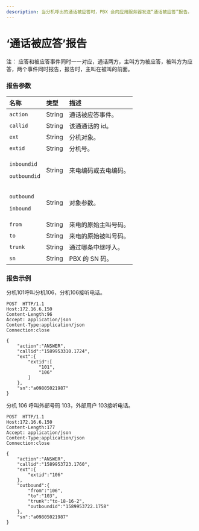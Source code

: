 ```yaml
---
description: 当分机呼出的通话被应答时，PBX 会向应用服务器发送“通话被应答”报告。
---
```


# ‘通话被应答’报告

注： 应答和被应答事件同时一一对应，通话两方，主叫方为被应答，被叫方为应答，两个事件同时报告，报告时，主叫在被叫的前面。



### 报告参数

<table>
  <thead>
    <tr>
      <th style="text-align:left">&#x540D;&#x79F0;</th>
      <th style="text-align:left">&#x7C7B;&#x578B;</th>
      <th style="text-align:left">&#x63CF;&#x8FF0;</th>
    </tr>
  </thead>
  <tbody>
    <tr>
      <td style="text-align:left"><code>action</code>
      </td>
      <td style="text-align:left">String</td>
      <td style="text-align:left">&#x901A;&#x8BDD;&#x88AB;&#x5E94;&#x7B54;&#x4E8B;&#x4EF6;&#x3002;</td>
    </tr>
    <tr>
      <td style="text-align:left"><code>callid</code>
      </td>
      <td style="text-align:left">String</td>
      <td style="text-align:left">&#x8BE5;&#x901A;&#x901A;&#x8BDD;&#x7684; id&#x3002;</td>
    </tr>
    <tr>
      <td style="text-align:left"><code>ext</code>
      </td>
      <td style="text-align:left">String</td>
      <td style="text-align:left">&#x5206;&#x673A;&#x5BF9;&#x8C61;&#x3002;</td>
    </tr>
    <tr>
      <td style="text-align:left"><code>extid</code>
      </td>
      <td style="text-align:left">String</td>
      <td style="text-align:left">&#x5206;&#x673A;&#x53F7;&#x3002;</td>
    </tr>
    <tr>
      <td style="text-align:left">
        <p><code>inboundid</code>
        </p>
        <p><code>outboundid</code>
        </p>
      </td>
      <td style="text-align:left">String</td>
      <td style="text-align:left">&#x6765;&#x7535;&#x7F16;&#x7801;&#x6216;&#x53BB;&#x7535;&#x7F16;&#x7801;&#x3002;</td>
    </tr>
    <tr>
      <td style="text-align:left">
        <p><code>outbound</code>
        </p>
        <p><code>inbound</code>
        </p>
      </td>
      <td style="text-align:left">String</td>
      <td style="text-align:left">&#x5BF9;&#x8C61;&#x53C2;&#x6570;&#x3002;</td>
    </tr>
    <tr>
      <td style="text-align:left"><code>from</code>
      </td>
      <td style="text-align:left">String</td>
      <td style="text-align:left">&#x6765;&#x7535;&#x7684;&#x539F;&#x59CB;&#x4E3B;&#x53EB;&#x53F7;&#x7801;&#x3002;</td>
    </tr>
    <tr>
      <td style="text-align:left"><code>to</code>
      </td>
      <td style="text-align:left">String</td>
      <td style="text-align:left">&#x6765;&#x7535;&#x7684;&#x539F;&#x59CB;&#x88AB;&#x53EB;&#x53F7;&#x7801;&#x3002;</td>
    </tr>
    <tr>
      <td style="text-align:left"><code>trunk</code>
      </td>
      <td style="text-align:left">String</td>
      <td style="text-align:left">&#x901A;&#x8FC7;&#x54EA;&#x6761;&#x4E2D;&#x7EE7;&#x547C;&#x5165;&#x3002;</td>
    </tr>
    <tr>
      <td style="text-align:left"><code>sn</code>
      </td>
      <td style="text-align:left">String</td>
      <td style="text-align:left">PBX &#x7684; SN &#x7801;&#x3002;</td>
    </tr>
  </tbody>
</table>

### 报告示例

分机101呼叫分机106，分机106接听电话。

```text
POST  HTTP/1.1
Host:172.16.6.150
Content-Length:96
Accept: application/json
Content-Type:application/json
Connection:close

{
    "action":"ANSWER",
    "callid":"1589953310.1724",
    "ext":{
        "extid":[
            "101",
            "106"
        ]
    },
    "sn":"a09805021987"
}
```

分机 106 呼叫外部号码 103，外部用户 103接听电话。

```text
POST  HTTP/1.1
Host:172.16.6.150
Content-Length:177
Accept: application/json
Content-Type:application/json
Connection:close

{
    "action":"ANSWER",
    "callid":"1589953723.1760",
    "ext":{
        "extid":"106"
    },
    "outbound":{
        "from":"106",
        "to":"103",
        "trunk":"to-18-16-2",
        "outboundid":"1589953722.1758"
    },
    "sn":"a09805021987"
}
```

